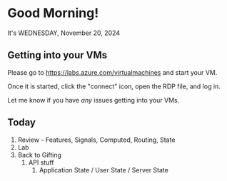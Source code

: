 # Good Morning!

It's WEDNESDAY, November 20, 2024

## Getting into your VMs

Please go to https://labs.azure.com/virtualmachines and start your VM.

Once it is started, click the "connect" icon, open the RDP file, and log in.

Let me know if you have *any* issues getting into your VMs.

## Today


1. Review - Features, Signals, Computed, Routing, State
2. Lab
3. Back to Gifting
    1. API stuff
        1. Application State / User State / Server State
    